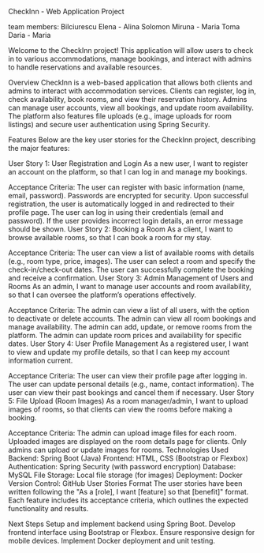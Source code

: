 CheckInn - Web Application Project

team members: Bilciurescu Elena - Alina
              Solomon Miruna - Maria
              Toma Daria - Maria
              
Welcome to the CheckInn project! This application will allow users to check in to various accommodations, manage bookings, and interact with admins to handle reservations and available resources.

Overview
CheckInn is a web-based application that allows both clients and admins to interact with accommodation services. Clients can register, log in, check availability, book rooms, and view their reservation history. Admins can manage user accounts, view all bookings, and update room availability. The platform also features file uploads (e.g., image uploads for room listings) and secure user authentication using Spring Security.

Features
Below are the key user stories for the CheckInn project, describing the major features:

User Story 1: User Registration and Login
As a new user,
I want to register an account on the platform,
so that I can log in and manage my bookings.

Acceptance Criteria:
The user can register with basic information (name, email, password).
Passwords are encrypted for security.
Upon successful registration, the user is automatically logged in and redirected to their profile page.
The user can log in using their credentials (email and password).
If the user provides incorrect login details, an error message should be shown.
User Story 2: Booking a Room
As a client,
I want to browse available rooms,
so that I can book a room for my stay.

Acceptance Criteria:
The user can view a list of available rooms with details (e.g., room type, price, images).
The user can select a room and specify the check-in/check-out dates.
The user can successfully complete the booking and receive a confirmation.
User Story 3: Admin Management of Users and Rooms
As an admin,
I want to manage user accounts and room availability,
so that I can oversee the platform’s operations effectively.

Acceptance Criteria:
The admin can view a list of all users, with the option to deactivate or delete accounts.
The admin can view all room bookings and manage availability.
The admin can add, update, or remove rooms from the platform.
The admin can update room prices and availability for specific dates.
User Story 4: User Profile Management
As a registered user,
I want to view and update my profile details,
so that I can keep my account information current.

Acceptance Criteria:
The user can view their profile page after logging in.
The user can update personal details (e.g., name, contact information).
The user can view their past bookings and cancel them if necessary.
User Story 5: File Upload (Room Images)
As a room manager/admin,
I want to upload images of rooms,
so that clients can view the rooms before making a booking.

Acceptance Criteria:
The admin can upload image files for each room.
Uploaded images are displayed on the room details page for clients.
Only admins can upload or update images for rooms.
Technologies Used
Backend: Spring Boot (Java)
Frontend: HTML, CSS (Bootstrap or Flexbox)
Authentication: Spring Security (with password encryption)
Database: MySQL
File Storage: Local file storage (for images)
Deployment: Docker
Version Control: GitHub
User Stories Format
The user stories have been written following the "As a [role], I want [feature] so that [benefit]" format. Each feature includes its acceptance criteria, which outlines the expected functionality and results.

Next Steps
Setup and implement backend using Spring Boot.
Develop frontend interface using Bootstrap or Flexbox.
Ensure responsive design for mobile devices.
Implement Docker deployment and unit testing.
